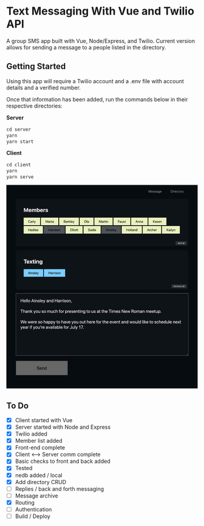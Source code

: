 # Text Messaging With Vue and Twilio API

A group SMS app built with Vue, Node/Express, and Twilio. Current version allows for sending a message to a people listed in the directory.

## Getting Started

Using this app will require a Twilio account and a .env file with account details and a verified number.

Once that information has been added, run the commands below in their respective directories:

**Server**

```
cd server
yarn
yarn start
```

**Client**

```
cd client
yarn
yarn serve
```

![Screenshot - Vue Text App](/Screenshot.jpg)


## To Do

- [x] Client started with Vue
- [x] Server started with Node and Express
- [x] Twilio added
- [x] Member list added
- [x] Front-end complete
- [x] Client <—> Server comm complete
- [x] Basic checks to front and back added
- [x] Tested
- [x] nedb added / local
- [x] Add directory CRUD
- [ ] Replies / back and forth messaging
- [ ] Message archive
- [x] Routing
- [ ] Authentication
- [ ] Build / Deploy

